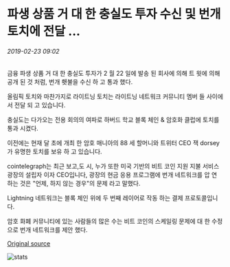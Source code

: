 # 파생 상품 거 대 한 충실도 투자 수신 및 번개 토치에 전달 ...

###### 2019-02-23 09:02

금융 파생 상품 거 대 한 충실도 투자가 2 월 22 일에 발송 된 회사에 의해 트 윗에 의해 공개 된 것 처럼, 번개 횃불을 수신 하 고 통과 했다.

올림픽 토치와 마찬가지로 라이트닝 토치는 라이트닝 네트워크 커뮤니티 멤버 들 사이에서 전달 되 고 있습니다.

충실도는 다가오는 전용 회의의 여파로 하버드 학교 블록 체인 & 암호화 클럽에 토치를 통과 시켰다.

이전에는 현재 달 초에 개최 한 암호 매니아의 88 세 할머니와 트위터 CEO 잭 dorsey가 유명한 토치를 보유 하 고 있습니다.

cointelegraph는 최근 보고,도 시, 누가 또한 미국 기반의 비트 코인 지원 지불 서비스 광장의 설립자 이자 CEO입니다, 광장의 현금 응용 프로그램에 번개 네트워크를 압 연 하는 것은 "언제, 하지 않는 경우"의 문제 라고 말했다.

Lightning 네트워크는 블록 체인 위에 두 번째 레이어로 작동 하는 결제 프로토콜입니다.

암호 화폐 커뮤니티에 있는 사람들의 많은 수는 비트 코인의 스케일링 문제에 대 한 수정으로 번개 네트워크를 제안 했다.

[Original source](https://cointelegraph.com/news/derivatives-giant-fidelity-investments-receives-and-passes-on-the-lightning-torch)

![stats](https://c.statcounter.com/11760860/0/a89fa40b/1/ "stats")